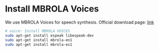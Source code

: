 # Install MBROLA Voices

We use MBROLA Voices for speech synthesis. Official download page: [link](http://espeak.sourceforge.net/mbrola.html)

```bash
# voice: Install MBROLA VOICES
sudo apt-get install espeak libespeak-dev
sudo apt-get install mbrola-en1
sudo apt-get install mbrola-es1
```
